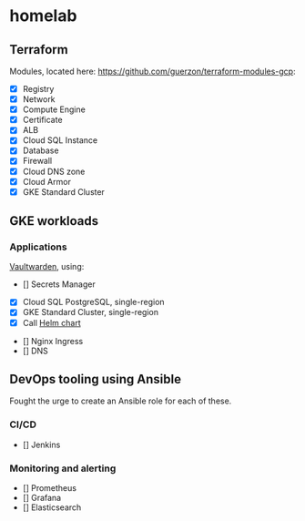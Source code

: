 # homelab

## Terraform

Modules, located here: <https://github.com/guerzon/terraform-modules-gcp>:

- [x] Registry
- [x] Network
- [x] Compute Engine
- [x] Certificate
- [x] ALB
- [x] Cloud SQL Instance
- [x] Database
- [x] Firewall
- [x] Cloud DNS zone
- [x] Cloud Armor
- [x] GKE Standard Cluster

## GKE workloads

### Applications

[Vaultwarden](./applications/vaultwarden/), using:

- [] Secrets Manager
- [x] Cloud SQL PostgreSQL, single-region
- [x] GKE Standard Cluster, single-region
- [x] Call [Helm chart](https://github.com/guerzon/vaultwarden)
- [] Nginx Ingress
- [] DNS

## DevOps tooling using Ansible

Fought the urge to create an Ansible role for each of these.

### CI/CD

- [] Jenkins

### Monitoring and alerting

- [] Prometheus
- [] Grafana
- [] Elasticsearch
